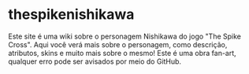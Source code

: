 # thespikenishikawa
Este site é uma wiki sobre o personagem Nishikawa do jogo "The Spike Cross". Aqui você verá mais sobre o personagem, como descrição, atributos, skins e muito mais sobre o mesmo!
Este é uma obra fan-art, qualquer erro pode ser avisados por meio do GitHub.